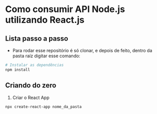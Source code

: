 # Como consumir API Node.js utilizando React.js

## Lista passo a passo
* Para rodar esse repositório é só clonar, e depois de feito, dentro da pasta raíz digitar esse comando:
```bash
# Instalar as dependências
npm install
```

## Criando do zero
1. Criar o React App
```bash
npx create-react-app nome_da_pasta
```

